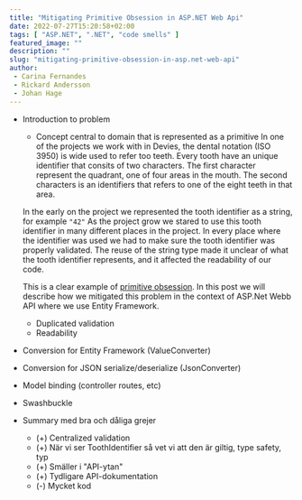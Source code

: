 ```yaml
---
title: "Mitigating Primitive Obsession in ASP.NET Web Api"
date: 2022-07-27T15:20:58+02:00
tags: [ "ASP.NET", ".NET", "code smells" ]
featured_image: ""
description: ""
slug: "mitigating-primitive-obsession-in-asp.net-web-api"
author:
 - Carina Fernandes
 - Rickard Andersson
 - Johan Hage
---
```


 - Introduction to problem
   - Concept central to domain that is represented as a primitive
   In one of the projects we work with in Devies, the dental notation (ISO 3950) is wide used to refer too teeth. 
   Every tooth have an unique identifier that consits of two characters.
   The first character represent the quadrant, one of four areas in the mouth.
   The second characters is an identifiers that refers to one of the eight teeth in that area.

   In the early on the project we represented the tooth identifier as a string, for example `"42"`
   As the project grow we stared to use this tooth identifier in many different places in the project.
   In every place where the identifier was used we had to make sure the tooth identifier was properly validated.
   The reuse of the string type made it unclear of what the tooth identifier represents, and it affected the readability of our code.
   
   This is a clear example of [primitive obsession]('insert-link').
   In this post we will describe how we mitigated this problem in the context of ASP.Net Webb API where we use Entity Framework.



   - Duplicated validation
   - Readability

 - Conversion for Entity Framework (ValueConverter)
 - Conversion for JSON serialize/deserialize (JsonConverter)
 - Model binding (controller routes, etc)
 - Swashbuckle

 - Summary med bra och dåliga grejer
   - (+) Centralized validation
   - (+) När vi ser ToothIdentifier så vet vi att den är giltig, type safety, typ
   - (+) Smäller i "API-ytan"
   - (+) Tydligare API-dokumentation
   - (-) Mycket kod
